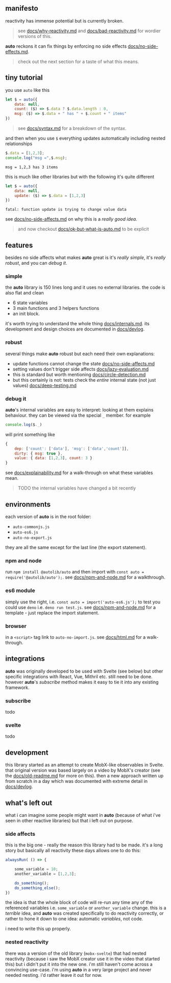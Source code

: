 
## manifesto

reactivity has immense potential but is currently broken.

> see [docs/why-reactivity.md](docs/why-reactivity.md) and [docs/bad-reactivity.md](docs/bad-reactivity.md)
for wordier versions of this.

**auto** reckons it can fix things by enforcing
no side effects [docs/no-side-effects.md](docs/no-side-effects.md).

> check out the next section for a taste of what this means.

## tiny tutorial

you use `auto` like this

```js
let $ = auto({
    data: null,
    count: ($) => $.data ? $.data.length : 0,
    msg: ($) => $.data + " has " + $.count + " items"
})
```

> see [docs/syntax.md](docs/syntax.md) for a breakdown of the syntax.

and then when you use `$` everything updates automatically
including nested relationships

```js
$.data = [1,2,3];
console.log("msg =",$.msg);
```

```
msg = 1,2,3 has 3 items
```

this is much like other libraries but with the following
it's quite different

```js
let $ = auto({
    data: null,
    update: ($) => $.data = [1,2,3]
})
```

```
fatal: function update is trying to change value data
```

see [docs/no-side-affects.md](docs/no-side-affects.md) on
why this is a _really good idea_.

> and now checkout [docs/ok-but-what-is-auto.md](docs/ok-but-what-is-auto.md)
to be explicit

## features

besides no side affects
what makes **auto** great is it's
_really simple_, it's _really robust_, and you can _debug it_.

### simple

the **auto** library is 150 lines long and it uses no external libraries.
the code is also flat and clean

 - 6 state variables
 - 3 main functions and 3 helpers functions
 - an init block.

it's worth trying to understand
the whole thing [docs/internals.md](docs/internals.md).
its development and
design choices are documented in
[docs/devlog](docs/devlog).

### robust

several things make **auto** robust
but each need their own explanations:

 - update functions cannot change the state [docs/no-side-affects.md](docs/no-side-affects.md)
 - setting values don't trigger side affects [docs/lazy-evaluation.md](docs/lazy-evaluation.md)
 - this _is_ standard but worth mentioning [docs/circle-detection.md](docs/circle-detection.md)
 - but this certainly is not: tests check the _entire_ internal state (not just values) [docs/deep-testing.md](docs/deep-testing.md)

### debug it

**auto**'s internal variables are easy to interpret:
looking at them explains behaviour.
they can be viewed via the special `_` member. for example

```js
console.log($._)
```

will print something like

```js
{
    dep: ['count': ['data'], 'msg': ['data','count']],
    dirty: { msg: true },
    value: { data: [1,2,3], count: 3 }
}
```

see [docs/explainability.md](docs/explainability.md)
for a walk-through on what these variables mean.

> TODO the internal variables have changed a bit recently

## environments

each version of **auto** is in the root folder:

 - `auto-commonjs.js`
 - `auto-es6.js`
 - `auto-no-export.js`

they are all the same except for the last line (the export statement).

### npm and node

run `npm install @autolib/auto`
and then import with `const auto = require('@autolib/auto');`.
see [docs/npm-and-node.md](docs/npm-and-node.md) for
a walkthrough.

### es6 module

simply use the right, i.e. `const auto = import('auto-es6.js');`
to test you could use `deno`
i.e. `deno run test.js`. see
[docs/npm-and-node.md](docs/npm-and-node.md)
for a template - just replace the import statement.

### browser

in a `<script>` tag link to `auto-no-import.js`.
see [docs/html.md](docs/html.md) for a walk-through.

## integrations

**auto** was originally developed to be used with Svelte (see below)
but other specific integrations with React, Vue, Mithril etc.
still need to be done. however **auto**'s _subscribe_ method makes it easy
to tie it into any existing framework.

### subscribe

todo

### svelte

todo

## development

this library started as an attempt to create MobX-like observables
in Svelte. that original version was based largely on a video by MobX's creator
(see the [docs/old-readme.md](docs/old-readme.md) for more on this).
then a new approach written up from scratch in a day which
was documented with extreme detail in [docs/devlog](docs/devlog).

## what's left out

what i can imagine some people might want in **auto**
(because of what i've seen in other reactive libraries)
but that i left out on purpose.

### side affects

this is the big one - really the reason this library had to be made.
it's a long story but basically all reactivity these days allows
one to do this:

```js
alwaysRun( () => {

    some_variable = 10;
    another_variable = [1,2,3];

    do_something();
    do_something_else();
})
```

the idea is that the whole block of code will re-run
any time any of the referenced variables i.e. `some_variable`
or `another_variable` change. this is a _terrible_ idea,
and **auto** was created specifically to do reactivity correctly,
or rather to hone it down to one idea: automatic _variables_,
not code.

i need to write this up properly.

### nested reactivity

there was a version of the old library (`mobx-svelte`)
that had nested reactivity (because i saw the
MobX creator use it in the video that started this)
but i didn't put it into the new one.
i'm still haven't come across a convincing use-case.
i'm using **auto** in a very large project
and never needed nesting. i'd rather leave it
out for now.